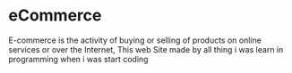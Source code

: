 # eCommerce
 E-commerce is the activity of buying or selling of products on online services or over the Internet, This web Site made by all thing i was learn in programming when i was start coding
